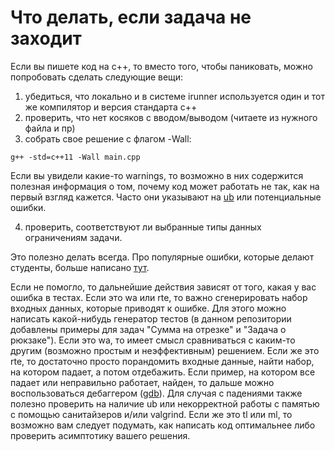 # Что делать, если задача не заходит

Если вы пишете код на c++, то вместо того, чтобы паниковать, можно попробовать сделать следующие вещи:
1) убедиться, что локально и в системе irunner используется один и тот же компилятор и версия стандарта с++
2) проверить, что нет косяков с вводом/выводом (читаете из нужного файла и пр)
3) собрать свое решение с флагом -Wall:
```
g++ -std=c++11 -Wall main.cpp
```
Если вы увидели какие-то warnings, то возможно в них содержится полезная информация о том, почему код может работать не так, как на первый взгляд кажется. Часто они указывают на [ub](https://en.cppreference.com/w/c/language/behavior) или потенциальные ошибки. 

4) проверить, соответствуют ли выбранные типы данных ограничениям задачи.

Это полезно делать всегда. Про популярные ошибки, которые делают студенты, больше написано [тут](https://acm.bsu.by/wiki/%D0%A0%D0%B5%D1%88%D0%B5%D0%BD%D0%B8%D1%8F_%D0%BD%D0%B0_C%2B%2B).

Если не помогло, то дальнейшие действия зависят от того, какая у вас ошибка в тестах. Если это wa или rte, то важно сгенерировать набор входных данных, которые приводят к ошибке. Для этого можно написать какой-нибудь генератор тестов (в данном репозитории добавлены примеры для задач "Сумма на отрезке" и "Задача о рюкзаке"). Если это wa, то имеет смысл сравниваться с каким-то другим (возможно простым и неэффективным) решением. Если же это rte, то достаточно просто порандомить входные данные, найти набор, на котором падает, а потом отдебажить. Если пример, на котором все падает или неправильно работает, найден, то дальше можно воспользоваться дебаггером ([gdb](https://acm.bsu.by/wiki/C2018/%D0%A1%D1%80%D0%B5%D0%B4%D1%81%D1%82%D0%B2%D0%B0_%D0%BE%D1%82%D0%BB%D0%B0%D0%B4%D0%BA%D0%B8#GDB_.E2.80.94_GNU_Debugger)). Для случая с падениями также полезно проверить на наличие ub или некорректной работы с памятью с помощью санитайзеров и/или valgrind. Если же это tl или ml, то возможно вам следует подумать, как написать код оптимальнее либо проверить асимптотику вашего решения. 




